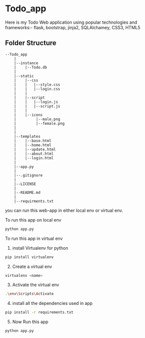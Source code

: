 # Todo_app
Here is my Todo Web application using popular technologies and frameworks:- flask, bootstrap, jinja2, SQLAlchamey, CSS3, HTML5

## Folder Structure
```
--Todo_app
    |
    |--instance
    |    |--Todo.db
    |
    |--static
    |    |--css
    |    |   |--style.css
    |    |   |--login.css
    |    |
    |    |--script
    |    |   |--login.js
    |    |   |--script.js
    |    |
    |    |--icons
    |         |--male.png
    |         |--female.png
    |
    |
    |--templates
    |    |--base.html
    |    |--home.html
    |    |--update.html
    |    |--about.html
    |    |--login.html
    |
    |--app.py
    |
    |--.gitignore
    |
    |--LICENSE
    |
    |--README.md
    |
    |--requirments.txt

```
you can run this web-app in either local env or virtual env.

To run this app on local env
```sh
python app.py
```

To run this app in virtual env

1. install Virtualenv for python
```sh
pip install virtualenv
```

2. Create a virtual env
```sh
virtualenv <name>
```

3. Activate the virtual env
```sh
.\env\Scripts\Activate
```

4. install all the dependencies used in app
```sh
pip install -r requirements.txt
```

5. Now Run this app
```sh
python app.py
```

